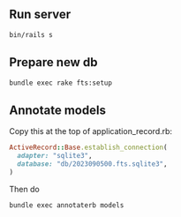 ## Run server

```sh
bin/rails s
```

## Prepare new db

```sh
bundle exec rake fts:setup
```

## Annotate models

Copy this at the top of application_record.rb:

```rb
ActiveRecord::Base.establish_connection(
  adapter: "sqlite3",
  database: "db/2023090500.fts.sqlite3",
)
```

Then do

```sh
bundle exec annotaterb models
```

